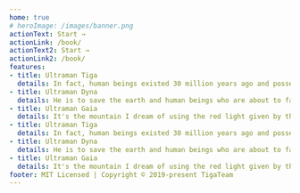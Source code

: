 ```yaml
---
home: true
# heroImage: /images/banner.png
actionText: Start →
actionLink: /book/
actionText2: Start →
actionLink2: /book/
features:
- title: Ultraman Tiga
  details: In fact, human beings existed 30 million years ago and possessed high technology, which is called super ancient times. Dija Altman was a super ancient giant of light who came to the earth from Orion 30 million years ago. However, after he came to the earth, he degenerated into a dark giant for unknown reasons. After eliminating the monster, dark diga and his three dark companions defeated all the giants to dominate the super ancient world. However, under the persuasion of the earth defense team leader Youlian (also translated as youshalei), the leader of the earth defense team at that time, suggested that the dark would become a dark giant Degas abandoned the secret and took away the power of light from his three dark companions, and sealed the three dark giants into the warriors of light.
- title: Ultraman Dyna
  details: He is to save the earth and human beings who are about to face a new era of new fields. He integrates the new giant of light in the universe with the flying bird letter of super guts. He transforms himself with the help of flash sword, and has the same body posture and the same ability of shape change as dija Altman. Dana Altman and birdsong are completely one entity. The giant of light appeared after Degas, and the specific birthplace is unknown.
- title: Ultraman Gaia
  details: It's the mountain I dream of using the red light given by the earth's earth to transform into the earth like red giant Gaia Altman. Undoubtedly, Gaia is the representation of my dream. Therefore, his character is as kind and gentle as "my dream", and he is an aut warrior with rich skills.
- title: Ultraman Tiga
  details: In fact, human beings existed 30 million years ago and possessed high technology, which is called super ancient times. Dija Altman was a super ancient giant of light who came to the earth from Orion 30 million years ago. However, after he came to the earth, he degenerated into a dark giant for unknown reasons. After eliminating the monster, dark diga and his three dark companions defeated all the giants to dominate the super ancient world. However, under the persuasion of the earth defense team leader Youlian (also translated as youshalei), the leader of the earth defense team at that time, suggested that the dark would become a dark giant Degas abandoned the secret and took away the power of light from his three dark companions, and sealed the three dark giants into the warriors of light.
- title: Ultraman Dyna
  details: He is to save the earth and human beings who are about to face a new era of new fields. He integrates the new giant of light in the universe with the flying bird letter of super guts. He transforms himself with the help of flash sword, and has the same body posture and the same ability of shape change as dija Altman. Dana Altman and birdsong are completely one entity. The giant of light appeared after Degas, and the specific birthplace is unknown.
- title: Ultraman Gaia
  details: It's the mountain I dream of using the red light given by the earth's earth to transform into the earth like red giant Gaia Altman. Undoubtedly, Gaia is the representation of my dream. Therefore, his character is as kind and gentle as "my dream", and he is an aut warrior with rich skills.
footer: MIT Licensed | Copyright © 2019-present TigaTeam
---
```

<!-- # README
A vuepress template

::: tip
This is a tip
:::

::: warning
This is a warning
:::

::: danger
This is a dangerous warning

::: -